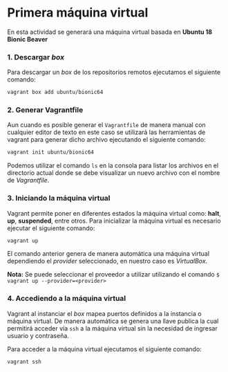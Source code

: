 # Primera máquina virtual #

En esta actividad se generará una máquina virtual basada en **Ubuntu 18 Bionic Beaver**



### 1. Descargar *box*

Para descargar un *box* de los repositorios remotos ejecutamos el siguiente comando:

```bash
vagrant box add ubuntu/bionic64
```

### 2. Generar Vagrantfile

Aun cuando es posible generar el `Vagrantfile` de manera manual con cualquier editor de texto en este caso se utilizará las herramientas de vagrant para generar dicho archivo ejecutando el siguiente comando: 

```bash
vagrant init ubuntu/bionic64
```

Podemos utilizar el comando `ls` en la consola para listar los archivos en el directorio actual donde se debe visualizar un nuevo archivo con el nombre de  *Vagrantfile*.

### 3. Iniciando la máquina virtual
Vagrant permite poner en diferentes estados la máquina virtual  como: **halt**, **up**, **suspended**, entre otros. Para inicializar la máquina virtual es necesario ejecutar el siguiente comando:

```bash
vagrant up
```
El comando anterior genera de manera automática una máquina virtual dependiendo el *provider* seleccionado, en nuestro caso es *VirtualBox*.

**Nota:** Se puede seleccionar el proveedor a utilizar utilizando el comando `$ vagrant up --provider=<provider>`
### 4. Accediendo a la máquina virtual

Vagrant al instanciar  el *box* mapea puertos definidos a la instancia o máquina virtual. De manera automática se genera una llave publica la cual permitirá acceder vía `ssh` a la máquina virtual sin la necesidad de ingresar usuario y contraseña.


Para acceder a la máquina virtual ejecutamos el siguiente comando:

```bash
vagrant ssh
```

